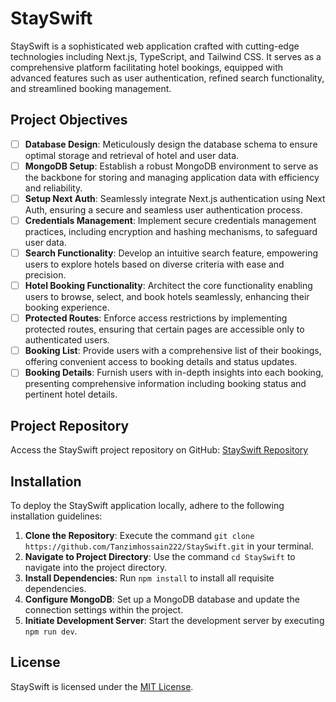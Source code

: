 

# StaySwift

StaySwift is a sophisticated web application crafted with cutting-edge technologies including Next.js, TypeScript, and Tailwind CSS. It serves as a comprehensive platform facilitating hotel bookings, equipped with advanced features such as user authentication, refined search functionality, and streamlined booking management.

## Project Objectives

- [ ] **Database Design**: Meticulously design the database schema to ensure optimal storage and retrieval of hotel and user data.
- [ ] **MongoDB Setup**: Establish a robust MongoDB environment to serve as the backbone for storing and managing application data with efficiency and reliability.
- [ ] **Setup Next Auth**: Seamlessly integrate Next.js authentication using Next Auth, ensuring a secure and seamless user authentication process.
- [ ] **Credentials Management**: Implement secure credentials management practices, including encryption and hashing mechanisms, to safeguard user data.
- [ ] **Search Functionality**: Develop an intuitive search feature, empowering users to explore hotels based on diverse criteria with ease and precision.
- [ ] **Hotel Booking Functionality**: Architect the core functionality enabling users to browse, select, and book hotels seamlessly, enhancing their booking experience.
- [ ] **Protected Routes**: Enforce access restrictions by implementing protected routes, ensuring that certain pages are accessible only to authenticated users.
- [ ] **Booking List**: Provide users with a comprehensive list of their bookings, offering convenient access to booking details and status updates.
- [ ] **Booking Details**: Furnish users with in-depth insights into each booking, presenting comprehensive information including booking status and pertinent hotel details.

## Project Repository

Access the StaySwift project repository on GitHub: [StaySwift Repository](https://github.com/Tanzimhossain222/StaySwift)

## Installation

To deploy the StaySwift application locally, adhere to the following installation guidelines:

1. **Clone the Repository**: Execute the command `git clone https://github.com/Tanzimhossain222/StaySwift.git` in your terminal.
2. **Navigate to Project Directory**: Use the command `cd StaySwift` to navigate into the project directory.
3. **Install Dependencies**: Run `npm install` to install all requisite dependencies.
4. **Configure MongoDB**: Set up a MongoDB database and update the connection settings within the project.
5. **Initiate Development Server**: Start the development server by executing `npm run dev`.


## License

StaySwift is licensed under the [MIT License](LICENSE).

